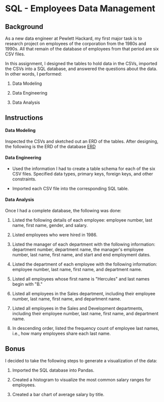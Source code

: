 # SQL - Employees Data Management

## Background

As a new data engineer at Pewlett Hackard, my first major task is to research project on employees of the corporation from the 1980s and 1990s. All that remain of the database of employees from that period are six CSV files.

In this assignment, I designed the tables to hold data in the CSVs, imported the CSVs into a SQL database, and answered the questions about the data. In other words, I performed:

1. Data Modeling

2. Data Engineering

3. Data Analysis

## Instructions

#### Data Modeling

Inspected the CSVs and sketched out an ERD of the tables. After designing, the following is the ERD of the database [ERD](EmployeeSQL/QuickDBD-Employees_Data.png)

#### Data Engineering

* Used the information I had to create a table schema for each of the six CSV files. Specified data types, primary keys, foreign keys, and other constraints.

* Imported each CSV file into the corresponding SQL table.

#### Data Analysis

Once I had a complete database, the following was done:

1. Listed the following details of each employee: employee number, last name, first name, gender, and salary.

2. Listed employees who were hired in 1986.

3. Listed the manager of each department with the following information: department number, department name, the manager's employee number, last name, first name, and start and end employment dates.

4. Listed the department of each employee with the following information: employee number, last name, first name, and department name.

5. Listed all employees whose first name is "Hercules" and last names begin with "B."

6. Listed all employees in the Sales department, including their employee number, last name, first name, and department name.

7. Listed all employees in the Sales and Development departments, including their employee number, last name, first name, and department name.

8. In descending order, listed the frequency count of employee last names, i.e., how many employees share each last name.

## Bonus

I decided to take the following steps to generate a visualization of the data:

1. Imported the SQL database into Pandas. 

2. Created a histogram to visualize the most common salary ranges for employees.

3. Created a bar chart of average salary by title.
